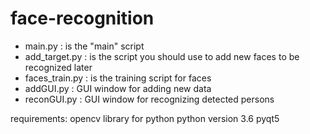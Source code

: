 # face-recognition 

- main.py              : is the "main" script 
- add_target.py        : is the script you should use to add new faces to be recognized later
- faces_train.py       : is the training script for faces
- addGUI.py            : GUI window for adding new data
- reconGUI.py          : GUI window for recognizing detected persons

requirements: 
    opencv library for python
    python version 3.6
    pyqt5 

